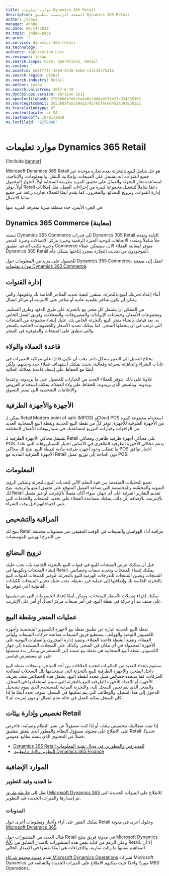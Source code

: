 ```yaml
---
title: موارد تعليمات Dynamics 365 Retail
description: الصفحة الرئيسية لتطبيق Dynamics 365 Retail
author: josaw1
manager: AnnBe
ms.date: 08/14/2019
ms.topic: index-page
ms.prod: ''
ms.service: dynamics-365-retail
ms.technology: ''
audience: Application User
ms.reviewer: josaw
ms.search.scope: Core, Operations, Retail
ms.custom: ''
ms.assetid: ed0f77f7-3609-4330-bebd-ca3134575216
ms.search.region: global
ms.search.industry: Retail
ms.author: josaw
ms.search.validFrom: 2017-6-19
ms.dyn365.ops.version: Version 1611
ms.openlocfilehash: 57d3b66e7ebc5a8a6e2ddda9135e27cd24535365
ms.sourcegitcommit: 5b53bdafa5cb9a1279576bfece0452a50383b122
ms.translationtype: HT
ms.contentlocale: ar-SA
ms.lasthandoff: 10/01/2019
ms.locfileid: "2278096"
---
```

# <a name="help-resources-for-dynamics-365-retail"></a>موارد تعليمات Dynamics 365 Retail

[!include [banner](includes/banner.md)]

Microsoft Dynamics 365 Retail هو حل شامل للبيع بالتجزئة يقدم تجارة موحدة عبر جميع القنوات. إنه يشتمل على المبيعات، وإمكانية التنقل، والمعلومات، والإنتاجية، لمساعدة تجار التجزئة والعمال على تحقيق المزيد بطريقة السحابة أولاً، الجهاز المحمول أولاً. يوفر Retail دعمًا شاملاً لتشغيل مجموعة كبيرة من إجراءات العمل، مثل إمكانات إدارة القنوات، وترويج البضائع، والمخزون. كما يقدم أيضًا للعملاء تجارب رائعة عبر جميع نقاط الاتصال.

في الجزء الأيمن، حدد منطقة ميزة لمعرفة المزيد عنها.

## <a name="dynamics-365-commerce-preview"></a>Dynamics 365 Commerce (معاينة)

تستند Dynamics 365 Commerce إلى قدرات Dynamics 365 Retail الثابتة وتقدم حلاً شاملاً ومتعدد الاتجاهات لتوحيد الخبرة الرقمية وخبرة مركز الاتصالات وخبرة المتجر وخبرة مكتب الدعم. تطبيق Commerce متوفر لمعاينة العملاء الآن. سيتمكن عملاء Dynamics 365 Retail الموجودون من تحديث التجارة بمجرد إتاحتها بشكل عام.

للحصول على مزيد من المعلومات حول Dynamics 365 Commerce، انتقل إلى [صفحة موارد تعليمات Dynamics 365 Commerce](../commerce/index.md).

## <a name="channel-management"></a>إدارة القنوات

أثناء إعداد تجربتك للبيع بالتجزئة، ستقرر كيفية تحديد المتاجر الخاصة بك وتكوينها، والتي يمكن أن تكون متاجر تقليدية عادية أو متاجر على الإنترنت أو مراكز اتصال.

من الممكن أن يشتمل كل متجر بيع بالتجزئة على طرق الدفع، وطرق التسليم، ومجموعات الأسعار، وحسابات الإيرادات والمصروفات، والسجلات، وفريق العمل الخاص به. بعد قيامك بإنشاء متجر البيع بالتجزئة الخاص بك، عليك إنشاء مجموعة من المنتجات التي ترغب في أن يتحملها المتجر. كما يمكنك تحديد الأسعار والخصومات الخاصة بالمتجر والتي تنطبق على المنتجات والمتوفرة في المتجر.

## <a name="clienteling-and-loyalty"></a>قاعدة العملاء والولاء

يحتاج العميل إلى التغيير بشكل دائم. يجب أن تكون قادرًا على مواكبة التغييرات في عادات الشراء واتجاهاته بسرعة وفعالية، بحيث يمكنك استهداف عملاء جدد وجذبهم، ولكن أيضًا مع الحفاظ على إسعاد قاعدة عملائك الحالية.

علاوةً على ذلك، يتوفر للعملاء العديد من الخيارات للحصول على ما يريدونه، وعندما يريدونه، وبالسعر الذي يريدونه. للحفاظ على ولاء العملاء، يمكنك استخدام العروض والإعلامات الشخصية التي تيسر التسوق.

## <a name="hardware-and-peripherals"></a>الأجهزة والأجهزة الطرفية

يمكن لـ Retail Modern point of sale (MPOS) وCloud POS استخدام مجموعة كبيرة من الأجهزة الطرفية للأجهزة. توفر كلُّ من نقطة البيع الحديثة ونقطة البيع السحابية العديد من الواجهات وخيارات التوزيع لمساعدتك في سيناريوهات الأعمال المختلفة.

يشتمل محاكي الأجهزة الطرفية لـ Retail على محاكي أجهزة طرفية ظاهري ومحاكي POS. يدعم محاكي الأجهزة الطرفية الظاهري في الأساس اختبار السيناريوهات التي عادةً ما تتطلب وجود أجهزة طرفية مادية لنقطة البيع. يتيح لك محاكي POS اختبار توافق الأجهزة الطرفية المادية مع Retail دون الحاجة إلى توزيع عميل POS.

## <a name="intelligence"></a>المعلومات

تجمع التحليلات المتقدمة بين قوة التعلم الآلي لتحديات البيع بالتجزئة وتمكين الرؤى التنبؤية والمحسَّنة والمخصصة التي تساعد العميل المتوقع على تحقيق النمو والربحية. يتيح لك Retail تقديم التقارير المرئية على أي جهاز، سواء أكان متصلاً بالإنترنت أو غير متصل بالإنترنت. بالإضافة إلى ذلك، يمكنك مساعدة العملاء على تحديد المنتجات والخدمات التي تلبي احتياجاتهم قبل وقت الشراء.

## <a name="monitoring-and-diagnosis"></a>المراقبة والتشخيص

يتيح لك Retail مراقبة أداء الهوامش والمبيعات في الوقت الحقيقي عبر مستويات مختلفة من التدرج الهرمي للمؤسسات.

## <a name="merchandising"></a>ترويج البضائع

قبل أن يمكنك عرض المنتجات للبيع في قنوات البيع بالتجزئة الخاصة بك، يجب عليك إنشاء المنتجات وتكوينها في Retail. يمكنك إنشاء المنتجات وتحديد سمات وخصائص المنتجات وتعيين المنتجات للتدرجات الهرمية للبيع بالتجزئة. لتوفير المنتجات لقنوات البيع بالتجزئة الخاصة بك وإضافتها إلى عملية فرز نشطة، يجب عليك تحرير المنتجات للكيانات القانونية التي تتوفر بها.

يمكنك إجراء تعديلات الأسعار للمنتجات، ويمكن أيضًا إعداد الخصومات التي يتم تطبيقها على صنف بند أو حركة في نقطة البيع، في أمر مبيعات مركز اتصال أو أمر على الإنترنت.

## <a name="store-operations-and-pos"></a>عمليات المتجر ونقطة البيع

نقطة البيع الحديثة عبارة عن تطبيق نقطة بيع لأجهزة الكمبيوتر الشخصية وأجهزة الكمبيوتر اللوحية والهواتف. يستطيع فريق المبيعات معالجة حركات المبيعات وأوامر العملاء، وتنفيذ أنشطة قاعدة العملاء، وتنفيذ إدارة المخزون والعمليات اليومية على الأجهزة المحمولة في أي مكان في المتجر، وكذلك على السجلات المستندة إلى جهاز الكمبيوتر. نقطة البيع السحابية هي نقطة بيع تستند إلى المستعرض ويمكن بدء تشغيلها على أي مستعرض قياسي.

ستقوم بإعداد العديد من المكونات لتحديد العلاقات بين أحد المتاجر، وسجلات نقطة البيع داخل المتجر، والأجهزة الطرفية للبيع بالتجزئة التي تستخدمها تلك السجلات لمعالجة الحركات. كما ستحدد خصائص مثيل محدد لنقطة البيع. تشمل هذه الخصائص ملف تعريف الأجهزة أو الإعداد للأجهزة الطرفية للبيع بالتجزئة التي سيتم استخدامها في السجل، والمتجر الذي يتم تعيين السجل إليه، والتجربة المرئية للمستخدم الذي يقوم بتسجيل الدخول إلى هذا السجل، والوظائف التي يتم تمكينها في السجل. سوف تحدد أيضًا ما إذا كان السجل يمكنه العمل في حالة عدم اتصال أو دون إنترنت أم لا.

## <a name="customize-and-administer-retail-environments"></a>تخصيص وإدارة بيئات Retail

إذا تمت مطالبتك بتخصيص بيئتك، أو إذا كنت مسؤولاً عن نشر النظام وصيانته، فاحرص على الاطلاع على محتوى مسؤول النظام والمطور الذي يتعلق بتطبيق Retail تحديدًا، فضلاً عن المحتوى الذي يتسم بطابع عمومي.

- [Dynamics 365 Retail للمحترفين والمطورين في مجال تقنية المعلومات](dev-itpro/dev-retail-home-page.md)
- [التطوير والإدارة لتطبيق Dynamics 365 Finance](../dev-itpro/dev-tools/developer-home-page.md)

## <a name="additional-resources"></a>الموارد الإضافية

### <a name="whats-new-and-in-development"></a>ما الجديد وقيد التطوير

انتقل إلى [خارطة طريق Microsoft Dynamics 365](https://roadmap.dynamics.com/) للاطلاع على الميزات الجديدة التي تم إصدارها والميزات الجديدة قيد التطوير.

### <a name="blogs"></a>المدونات

يمكنك العثور على آراء وأخبار ومعلومات أخرى حول Retail وحلول أخرى في مدونة [Microsoft Dynamics 365](https://community.dynamics.com/b/msftdynamicsblog).

هناك العديد من المنشورات حول Retail في [مدونة فريق منتج Microsoft Dynamics AX](https://blogs.msdn.microsoft.com/dax/). وعلى الرغم من كتابة بعض هذه المنشورات للإصدار السابق من Retail، إلا أن المفاهيم نفسها ما زالت سارية، والإجراءات هي أيضًا نفسها في الإصدار الحالي.

تقدم [مدونة مجتمع شركاء Microsoft Dynamics Operations](https://community.dynamics.com/partner/b/operationspartnercommunityblog) لشركاء Microsoft Dynamics موردًا واحدًا حيث يمكنهم الاطلاع على الميزات الجديدة والشائعة في MBS Operations.
